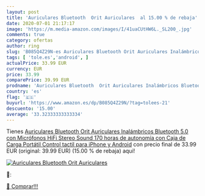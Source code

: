 ```yaml
---
layout: post
title: 'Auriculares Bluetooth  Orit Auriculares  al 15.00 % de rebaja'
date: 2020-07-01 21:17:17
image: 'https://m.media-amazon.com/images/I/41uaCUtHW6L._SL200_.jpg'
comments: true
category: ofertas
author: ring
slug: 'B085Q4Z29N-es Auriculares Bluetooth Orit Auriculares Inalámbricos...'
tags: [ 'tole.es','android', ]
actualPrice: 33.99 EUR
currency: EUR
price: 33.99
comparePrice: 39.99 EUR
prodname: 'Auriculares Bluetooth  Orit Auriculares Inalámbricos Bluetooth 5.0 con Micrófonos  HiFi Stereo Sound  170 horas de autonomía con Caja de Carga Portátil  Control tactil para iPhone y Android'
country: 'es'
flag: '🇪🇸'
buyurl: 'https://www.amazon.es/dp/B085Q4Z29N/?tag=tolees-21'
descuento: '15.00'
average: '33.32333333333334'
---
```


Tienes [Auriculares Bluetooth  Orit Auriculares Inalámbricos Bluetooth 5.0 con Micrófonos  HiFi Stereo Sound  170 horas de autonomía con Caja de Carga Portátil  Control tactil para iPhone y Android](https://www.amazon.es/dp/B085Q4Z29N/?tag=tolees-21) con precio final de  33.99 EUR (original: 39.99 EUR) (15.00 %  de rebaja) aqui!

[![Auriculares Bluetooth  Orit Auriculares ](https://m.media-amazon.com/images/I/41uaCUtHW6L._SL200_.jpg)](https://www.amazon.es/dp/B085Q4Z29N/?tag=tolees-21)

🔎:


[🛒 Comprar!!!](https://www.amazon.es/dp/B085Q4Z29N/?tag=tolees-21)
